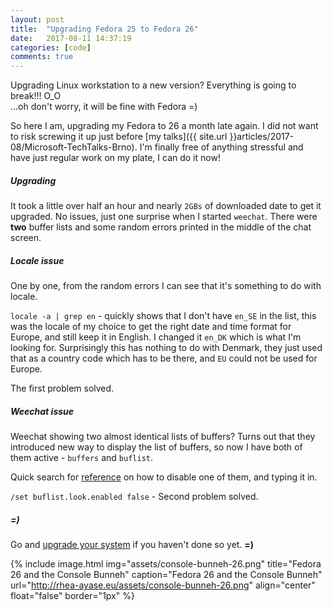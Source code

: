 ```yaml
---
layout: post
title:  "Upgrading Fedora 25 to Fedora 26"
date:   2017-08-11 14:37:19
categories: [code]
comments: true
---
```

Upgrading Linux workstation to a new version? Everything is going to break!!! O\_O
<br />...oh don't worry, it will be fine with Fedora =)

So here I am, upgrading my Fedora to 26 a month late again. I did not want to risk screwing it up just before [my talks]({{ site.url }}articles/2017-08/Microsoft-TechTalks-Brno). I'm finally free of anything stressful and have just regular work on my plate, I can do it now!

<!--more-->

##### Upgrading

It took a little over half an hour and nearly `2GBs` of downloaded date to get it upgraded. No issues, just one surprise when I started `weechat`. There were **two** buffer lists and some random errors printed in the middle of the chat screen.

##### Locale issue

One by one, from the random errors I can see that it's something to do with locale.

`locale -a | grep en` - quickly shows that I don't have `en_SE` in the list, this was the locale of my choice to get the right date and time format for Europe, and still keep it in English. I changed it `en_DK` which is what I'm looking for. Surprisingly this has nothing to do with Denmark, they just used that as a country code which has to be there, and `EU` could not be used for Europe.

The first problem solved.

##### Weechat issue

Weechat showing two almost identical lists of buffers? Turns out that they introduced new way to display the list of buffers, so now I have both of them active - `buffers` and `buflist`.

Quick search for [reference](https://weechat.org/files/doc/devel/weechat_user.en.html#buflist_plugin) on how to disable one of them, and typing it in.

`/set buflist.look.enabled false` - Second problem solved.

##### =)

Go and [upgrade your system](https://fedoramagazine.org/upgrading-fedora-25-fedora-26/) if you haven't done so yet. **=)**

{% include image.html
  img="assets/console-bunneh-26.png"
  title="Fedora 26 and the Console Bunneh"
  caption="Fedora 26 and the Console Bunneh"
  url="http://rhea-ayase.eu/assets/console-bunneh-26.png"
  align="center"
  float="false"
  border="1px"
%}

